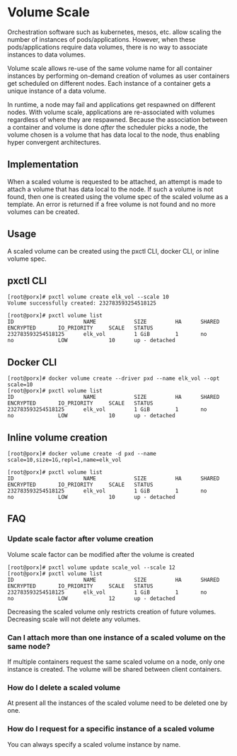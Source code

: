 # Volume Scale

Orchestration software such as kubernetes, mesos, etc. allow scaling the
number of instances of pods/applications. However, when these pods/applications require data volumes, there is no way to associate instances to data volumes.

Volume scale allows re-use of the same volume name for all container instances
by performing on-demand creation of volumes as user containers get
scheduled on different nodes. Each instance of a container gets a unique instance of a data volume.

In runtime, a node may fail and applications get respawned on different nodes. With volume 
scale, applications are re-associated with volumes regardless of where they are
respawned. Because the association between a container and volume is done
*after* the scheduler picks a node, the volume 
chosen is a volume that has data local to the node, thus enabling hyper
convergent architectures.

## Implementation

When a scaled volume is requested to be attached, an attempt is made to attach a volume
that has data local to the node. If such a volume is not found, then one is
created using the volume spec of the scaled volume as a template.  An error is returned if a free volume is not found and no more volumes can be created.

## Usage

A scaled volume can be created using the pxctl CLI, docker CLI, or inline
volume spec. 

## pxctl CLI

```
[root@porx]# pxctl volume create elk_vol --scale 10
Volume successfully created: 232783593254518125

[root@porx]# pxctl volume list
ID                      NAME            SIZE         HA      SHARED  ENCRYPTED       IO_PRIORITY     SCALE   STATUS
232783593254518125      elk_vol         1 GiB        1       no      no              LOW             10      up - detached

```

## Docker CLI
```
[root@porx]# docker volume create --driver pxd --name elk_vol --opt scale=10
[root@porx]# pxctl volume list
ID                      NAME            SIZE         HA      SHARED  ENCRYPTED       IO_PRIORITY     SCALE   STATUS
232783593254518125      elk_vol         1 GiB        1       no      no              LOW             10      up - detached
```
## Inline volume creation

```
[root@porx]# docker volume create -d pxd --name scale=10,size=1G,repl=1,name=elk_vol

[root@porx]# pxctl volume list
ID                      NAME            SIZE         HA      SHARED  ENCRYPTED       IO_PRIORITY     SCALE   STATUS
232783593254518125      elk_vol         1 GiB        1       no      no              LOW             10      up - detached

```
## FAQ

### Update scale factor after volume creation

Volume scale factor can be modified after the volume is created

```
[root@porx]# pxctl volume update scale_vol --scale 12
[root@porx]# pxctl volume list
ID                      NAME            SIZE         HA      SHARED  ENCRYPTED       IO_PRIORITY     SCALE   STATUS
232783593254518125      elk_vol         1 GiB        1       no      no              LOW             12      up - detached
```

Decreasing the scaled volume only restricts creation of future volumes. Decreasing scale will not delete any volumes.

### Can I attach more than one instance of a scaled volume on the same node?

If multiple containers request the same scaled volume on a node, only one 
instance is created. The volume will be shared between client containers.

### How do I delete a scaled volume

At present all the instances of the scaled volume need to be deleted one by one.

### How do I request for a specific instance of a scaled volume

You can always specify a scaled volume instance by name.

